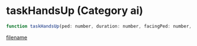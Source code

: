 # taskHandsUp (Category ai)

```js
function taskHandsUp(ped: number, duration: number, facingPed: number, p3: number, p4: boolean): void
```

[filename](taskHandsUp_m.md ':include')